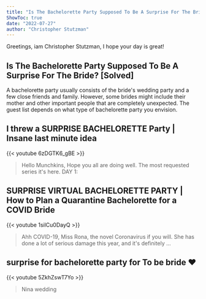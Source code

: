 ```yaml
---
title: "Is The Bachelorette Party Supposed To Be A Surprise For The Bride? [Solved]"
ShowToc: true 
date: "2022-07-27"
author: "Christopher Stutzman" 
---
```


Greetings, iam Christopher Stutzman, I hope your day is great!
## Is The Bachelorette Party Supposed To Be A Surprise For The Bride? [Solved]
A bachelorette party usually consists of the bride's wedding party and a few close friends and family. However, some brides might include their mother and other important people that are completely unexpected. The guest list depends on what type of bachelorette party you envision.

## I threw a  SURPRISE BACHELORETTE  Party | Insane last minute idea
{{< youtube 6zDGTK6_gBE >}}
>Hello Munchkins, Hope you all are doing well. The most requested series it's here. DAY 1: 

## SURPRISE VIRTUAL BACHELORETTE PARTY | How to Plan a Quarantine Bachelorette for a COVID Bride
{{< youtube 1silCu0DayQ >}}
>Ahh COVID-19, Miss Rona, the novel Coronavirus if you will. She has done a lot of serious damage this year, and it's definitely ...

## surprise for bachelorette party for To be bride ❤️
{{< youtube 5ZkhZswT7Yo >}}
>Nina wedding 

